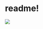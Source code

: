 # readme!

<a href="https://discord.app/users/263929094306005000"><img src="https://img.shields.io/badge/-Discord-5865F2?style=flat&logo=Discord"/></a>
<!-- ?style=flat&logo=appveyor  https://discord.app/users/263929094306005000 -->